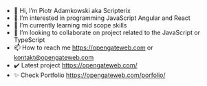 - 👋 Hi, I’m Piotr Adamkowski aka Scripterix
- 👀 I’m interested in programming JavaScript Angular and React
- 🌱 I’m currently learning mid scope skills
- 💞️ I’m looking to collaborate on project related to the JavaScript or TypeScript
- 📫 How to reach me https://opengateweb.com or kontakt@opengateweb.com
- ✔️ Latest project https://opengateweb.com/
- ✨ Check Portfolio https://opengateweb.com/porfolio/

<!---
Scripterix/Scripterix is a ✨ special ✨ repository because its `README.md` (this file) appears on your GitHub profile.
You can click the Preview link to take a look at your changes.
--->

